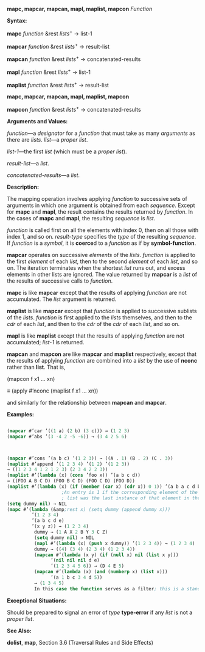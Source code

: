 **mapc, mapcar, mapcan, mapl, maplist, mapcon** *Function* 



**Syntax:** 



**mapc** *function* &amp;rest *lists*<sup>+</sup> → list-1 



**mapcar** *function* &amp;rest *lists*<sup>+</sup> → result-list 



**mapcan** *function* &amp;rest *lists*<sup>+</sup> → concatenated-results 



**mapl** *function* &amp;rest *lists*<sup>+</sup> → list-1 



**maplist** *function* &amp;rest *lists*<sup>+</sup> → result-list 







 



 



**mapc, mapcar, mapcan, mapl, maplist, mapcon** 



**mapcon** *function* &amp;rest *lists*<sup>+</sup> → concatenated-results 



**Arguments and Values:** 



*function*—a *designator* for a *function* that must take as many *arguments* as there are *lists*. *list*—a *proper list*. 



*list-1*—the first *list* (which must be a *proper list*). 



*result-list*—a *list*. 



*concatenated-results*—a *list*. 



**Description:** 



The mapping operation involves applying *function* to successive sets of arguments in which one argument is obtained from each *sequence*. Except for **mapc** and **mapl**, the result contains the results returned by *function*. In the cases of **mapc** and **mapl**, the resulting *sequence* is *list*. 



*function* is called first on all the elements with index 0, then on all those with index 1, and so on. *result-type* specifies the *type* of the resulting *sequence*. If *function* is a *symbol*, it is **coerce**d to a *function* as if by **symbol-function**. 



**mapcar** operates on successive *elements* of the *lists*. *function* is applied to the first *element* of each *list*, then to the second *element* of each *list*, and so on. The iteration terminates when the shortest *list* runs out, and excess elements in other lists are ignored. The value returned by **mapcar** is a *list* of the results of successive calls to *function*. 



**mapc** is like **mapcar** except that the results of applying *function* are not accumulated. The *list* argument is returned. 



**maplist** is like **mapcar** except that *function* is applied to successive sublists of the *lists*. *function* is first applied to the *lists* themselves, and then to the *cdr* of each *list*, and then to the *cdr* of the *cdr* of each *list*, and so on. 



**mapl** is like **maplist** except that the results of applying *function* are not accumulated; *list-1* is returned. 



**mapcan** and **mapcon** are like **mapcar** and **maplist** respectively, except that the results of applying *function* are combined into a *list* by the use of **nconc** rather than **list**. That is, 



(mapcon f x1 ... xn) 



*≡* (apply #’nconc (maplist f x1 ... xn)) 



and similarly for the relationship between **mapcan** and **mapcar**. 



**Examples:**
```lisp

(mapcar #’car ’((1 a) (2 b) (3 c))) → (1 2 3) 
(mapcar #’abs ’(3 -4 2 -5 -6)) → (3 4 2 5 6) 



(mapcar #’cons ’(a b c) ’(1 2 3)) → ((A . 1) (B . 2) (C . 3)) 
(maplist #’append ’(1 2 3 4) ’(1 2) ’(1 2 3)) 
→ ((1 2 3 4 1 2 1 2 3) (2 3 4 2 2 3)) 
(maplist #’(lambda (x) (cons ’foo x)) ’(a b c d)) 
→ ((FOO A B C D) (FOO B C D) (FOO C D) (FOO D)) 
(maplist #’(lambda (x) (if (member (car x) (cdr x)) 0 1)) ’(a b a c d b c)) → (0 0 1 0 1 1 1) 
					;An entry is 1 if the corresponding element of the input 
					; list was the last instance of that element in the input list. 
(setq dummy nil) → NIL 
(mapc #’(lambda (&amp;rest x) (setq dummy (append dummy x))) 
		 ’(1 2 3 4) 
		 ’(a b c d e) 
		 ’(x y z)) → (1 2 3 4) 
		  dummy → (1 A X 2 B Y 3 C Z) 
		  (setq dummy nil) → NIL 
		  (mapl #’(lambda (x) (push x dummy)) ’(1 2 3 4)) → (1 2 3 4) 
		  dummy → ((4) (3 4) (2 3 4) (1 2 3 4)) 
		  (mapcan #’(lambda (x y) (if (null x) nil (list x y))) 
			    ’(nil nil nil d e) 
			    ’(1 2 3 4 5 6)) → (D 4 E 5) 
		  (mapcan #’(lambda (x) (and (numberp x) (list x))) 
			    ’(a 1 b c 3 4 d 5)) 
		  → (1 3 4 5) 
		  In this case the function serves as a filter; this is a standard Lisp idiom using **mapcan**. (mapcon #’list ’(1 2 3 4)) → ((1 2 3 4) (2 3 4) (3 4) (4)) 

```
**Exceptional Situations:** 



Should be prepared to signal an error of *type* **type-error** if any *list* is not a *proper list*. 



**See Also:** 



**dolist**, **map**, Section 3.6 (Traversal Rules and Side Effects) 







 



 



